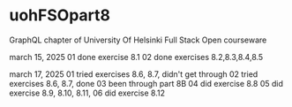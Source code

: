 # uohFSOpart8

GraphQL chapter of University Of Helsinki Full Stack Open courseware

march 15, 2025
01 done exercise 8.1
02 done exercises 8.2,8.3,8.4,8.5


march 17, 2025
01 tried exercises 8.6, 8.7, didn't get through
02 tried exercises 8.6, 8.7, done
03 been through part 8B 
04 did exercise 8.8
05 did exercise 8.9, 8.10, 8.11,
06 did exercise 8.12